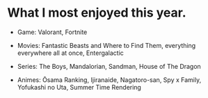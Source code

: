 # What I most enjoyed this year.

- Game: Valorant, Fortnite

- Movies: Fantastic Beasts and Where to Find Them, everything everywhere all at once, Entergalactic

- Series: The Boys, Mandalorian, Sandman, House of The Dragon

- Animes: Ōsama Ranking, Ijiranaide, Nagatoro-san, Spy x Family, Yofukashi no Uta, Summer Time Rendering